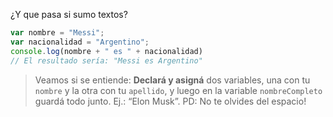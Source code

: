 ¿Y que pasa si sumo textos?

```javascript
var nombre = "Messi";
var nacionalidad = "Argentino";
console.log(nombre + " es " + nacionalidad) 
// El resultado sería: "Messi es Argentino"
```
> Veamos si se entiende: **Declará y asigná** dos variables, una con tu `nombre` y la otra con tu `apellido`, y luego en la variable `nombreCompleto` guardá todo junto. Ej.: “Elon Musk”. PD: No te olvides del espacio!